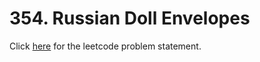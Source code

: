 # 354. Russian Doll Envelopes

Click [here](https://leetcode.com/problems/russian-doll-envelopes/) for the leetcode problem statement.
